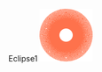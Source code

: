 Eclipse1
![Sign up](https://github.com/anhtranngocy7-gmail-com/LTDDbtvn/blob/nhom3_quoc/HinhAnh/quoc_eclipse1.png)
